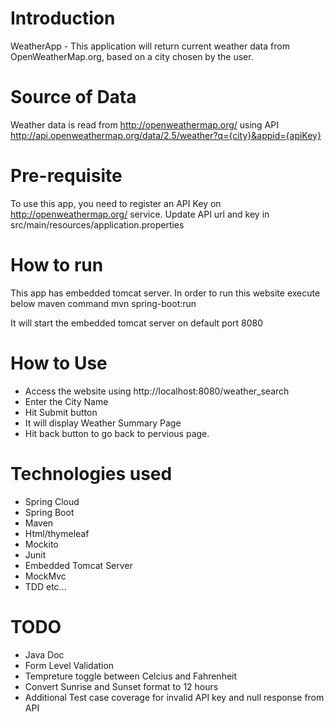 # Introduction
WeatherApp - This application will return current weather data from OpenWeatherMap.org, based on a city chosen by the user.

# Source of Data
Weather data is read from http://openweathermap.org/ using API http://api.openweathermap.org/data/2.5/weather?q={city}&appid={apiKey}

# Pre-requisite
To use this app, you need to register an API Key on http://openweathermap.org/ service.
Update API url and key in src/main/resources/application.properties

# How to run
This app has embedded tomcat server. In order to run this website execute below maven command
mvn spring-boot:run

It will start the embedded tomcat server on default port 8080

# How to Use
- Access the website using http://localhost:8080/weather_search
- Enter the City Name
- Hit Submit button
- It will display Weather Summary Page
- Hit back button to go back to pervious page.

# Technologies used
- Spring Cloud
- Spring Boot
- Maven
- Html/thymeleaf
- Mockito
- Junit
- Embedded Tomcat Server
- MockMvc
- TDD etc...



# TODO
- Java Doc
- Form Level Validation
- Tempreture toggle between Celcius and Fahrenheit
- Convert Sunrise and Sunset format to 12 hours
- Additional Test case coverage for invalid API key and null response from API